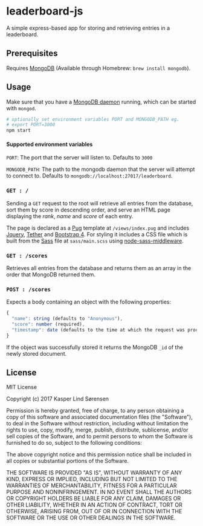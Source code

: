 # leaderboard-js
A simple express-based app for storing and retrieving entries in a leaderboard.

## Prerequisites
Requires [MongoDB](https://www.mongodb.com/) (Available through Homebrew: `brew install mongodb`).

## Usage
Make sure that you have a [MongoDB daemon](https://docs.mongodb.com/manual/reference/program/mongod/) running, which can be started with `mongod`.

```sh
# optionally set environment variables PORT and MONGODB_PATH eg.
# export PORT=3000
npm start
```
#### Supported environment variables
`PORT`: The port that the server will listen to.
Defaults to `3000`

`MONGODB_PATH`: The path to the mongodb daemon that the server will attempt to connect to.
Defaults to `mongodb://localhost:27017/leaderboard`.

### `GET : /`
Sending a `GET` request to the root will retrieve all entries from the database, sort them by score in descending order, and serve an HTML page displaying the *rank*, *name* and *score* of each entry.

The page is declared as a [Pug](https://pugjs.org/) template at `/views/index.pug` and includes [Jquery](https://jquery.com/), [Tether](http://tether.io/) and [Bootstrap 4](https://v4-alpha.getbootstrap.com/). For styling it includes a CSS file which is built from the [Sass](http://sass-lang.com/) file at `sass/main.scss` using [node-sass-middleware](https://github.com/sass/node-sass-middleware).

### `GET : /scores`
Retrieves all entries from the database and returns them as an array in the order that MongoDB returned them.

### `POST : /scores`
Expects a body containing an object with the following properties:

```js
{
  "name": string (defaults to "Anonymous"),
  "score": number (required),
  "timestamp": date (defaults to the time at which the request was processed.)
}
```
If the object was successfully stored it returns the MongoDB `_id` of the newly stored document.

## License

MIT License

Copyright (c) 2017 Kasper Lind Sørensen

Permission is hereby granted, free of charge, to any person obtaining a copy
of this software and associated documentation files (the "Software"), to deal
in the Software without restriction, including without limitation the rights
to use, copy, modify, merge, publish, distribute, sublicense, and/or sell
copies of the Software, and to permit persons to whom the Software is
furnished to do so, subject to the following conditions:

The above copyright notice and this permission notice shall be included in all
copies or substantial portions of the Software.

THE SOFTWARE IS PROVIDED "AS IS", WITHOUT WARRANTY OF ANY KIND, EXPRESS OR
IMPLIED, INCLUDING BUT NOT LIMITED TO THE WARRANTIES OF MERCHANTABILITY,
FITNESS FOR A PARTICULAR PURPOSE AND NONINFRINGEMENT. IN NO EVENT SHALL THE
AUTHORS OR COPYRIGHT HOLDERS BE LIABLE FOR ANY CLAIM, DAMAGES OR OTHER
LIABILITY, WHETHER IN AN ACTION OF CONTRACT, TORT OR OTHERWISE, ARISING FROM,
OUT OF OR IN CONNECTION WITH THE SOFTWARE OR THE USE OR OTHER DEALINGS IN THE
SOFTWARE.
